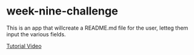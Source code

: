 # week-nine-challenge

This is an app that willcreate a README.md file for the user, letteg them input the various fields.

[Tutorial Video](./demoVideo.webm)
